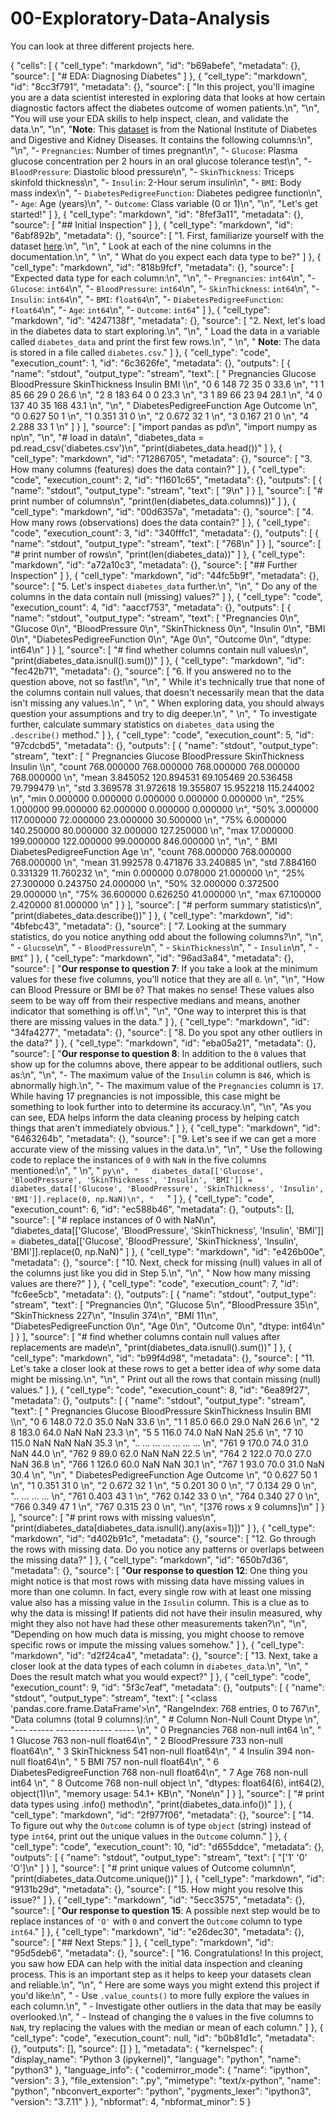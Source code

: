 # 00-Exploratory-Data-Analysis
You can look at three different projects here.

{
 "cells": [
  {
   "cell_type": "markdown",
   "id": "b69abefe",
   "metadata": {},
   "source": [
    "# EDA: Diagnosing Diabetes"
   ]
  },
  {
   "cell_type": "markdown",
   "id": "8cc3f791",
   "metadata": {},
   "source": [
    "In this project, you'll imagine you are a data scientist interested in exploring data that looks at how certain diagnostic factors affect the diabetes outcome of women patients.\n",
    "\n",
    "You will use your EDA skills to help inspect, clean, and validate the data.\n",
    "\n",
    "**Note**: This [dataset](https://www.kaggle.com/uciml/pima-indians-diabetes-database) is from the National Institute of Diabetes and Digestive and Kidney Diseases. It contains the following columns:\n",
    "\n",
    "- `Pregnancies`: Number of times pregnant\n",
    "- `Glucose`: Plasma glucose concentration per 2 hours in an oral glucose tolerance test\n",
    "- `BloodPressure`: Diastolic blood pressure\n",
    "- `SkinThickness`: Triceps skinfold thickness\n",
    "- `Insulin`: 2-Hour serum insulin\n",
    "- `BMI`: Body mass index\n",
    "- `DiabetesPedigreeFunction`: Diabetes pedigree function\n",
    "- `Age`: Age (years)\n",
    "- `Outcome`: Class variable (0 or 1)\n",
    "\n",
    "Let's get started!"
   ]
  },
  {
   "cell_type": "markdown",
   "id": "8fef3a11",
   "metadata": {},
   "source": [
    "## Initial Inspection"
   ]
  },
  {
   "cell_type": "markdown",
   "id": "6abf892b",
   "metadata": {},
   "source": [
    "1. First, familiarize yourself with the dataset [here](https://www.kaggle.com/uciml/pima-indians-diabetes-database).\n",
    "\n",
    "   Look at each of the nine columns in the documentation.\n",
    "   \n",
    "   What do you expect each data type to be?"
   ]
  },
  {
   "cell_type": "markdown",
   "id": "818b9fcf",
   "metadata": {},
   "source": [
    "Expected data type for each column:\n",
    "\n",
    "- `Pregnancies`: `int64`\n",
    "- `Glucose`: `int64`\n",
    "- `BloodPressure`: `int64`\n",
    "- `SkinThickness`: `int64`\n",
    "- `Insulin`: `int64`\n",
    "- `BMI`: `float64`\n",
    "- `DiabetesPedigreeFunction`: `float64`\n",
    "- `Age`: `int64`\n",
    "- `Outcome`: `int64`"
   ]
  },
  {
   "cell_type": "markdown",
   "id": "4247138f",
   "metadata": {},
   "source": [
    "2. Next, let's load in the diabetes data to start exploring.\n",
    "\n",
    "   Load the data in a variable called `diabetes_data` and print the first few rows.\n",
    "   \n",
    "   **Note**: The data is stored in a file called `diabetes.csv`."
   ]
  },
  {
   "cell_type": "code",
   "execution_count": 1,
   "id": "6c3626fe",
   "metadata": {},
   "outputs": [
    {
     "name": "stdout",
     "output_type": "stream",
     "text": [
      "   Pregnancies  Glucose  BloodPressure  SkinThickness  Insulin   BMI  \\\n",
      "0            6      148             72             35        0  33.6   \n",
      "1            1       85             66             29        0  26.6   \n",
      "2            8      183             64              0        0  23.3   \n",
      "3            1       89             66             23       94  28.1   \n",
      "4            0      137             40             35      168  43.1   \n",
      "\n",
      "   DiabetesPedigreeFunction  Age Outcome  \n",
      "0                     0.627   50       1  \n",
      "1                     0.351   31       0  \n",
      "2                     0.672   32       1  \n",
      "3                     0.167   21       0  \n",
      "4                     2.288   33       1  \n"
     ]
    }
   ],
   "source": [
    "import pandas as pd\n",
    "import numpy as np\n",
    "\n",
    "# load in data\n",
    "diabetes_data = pd.read_csv('diabetes.csv')\n",
    "print(diabetes_data.head())"
   ]
  },
  {
   "cell_type": "markdown",
   "id": "71286705",
   "metadata": {},
   "source": [
    "3. How many columns (features) does the data contain?"
   ]
  },
  {
   "cell_type": "code",
   "execution_count": 2,
   "id": "f1601c65",
   "metadata": {},
   "outputs": [
    {
     "name": "stdout",
     "output_type": "stream",
     "text": [
      "9\n"
     ]
    }
   ],
   "source": [
    "# print number of columns\n",
    "print(len(diabetes_data.columns))"
   ]
  },
  {
   "cell_type": "markdown",
   "id": "00d6357a",
   "metadata": {},
   "source": [
    "4. How many rows (observations) does the data contain?"
   ]
  },
  {
   "cell_type": "code",
   "execution_count": 3,
   "id": "340fffc1",
   "metadata": {},
   "outputs": [
    {
     "name": "stdout",
     "output_type": "stream",
     "text": [
      "768\n"
     ]
    }
   ],
   "source": [
    "# print number of rows\n",
    "print(len(diabetes_data))"
   ]
  },
  {
   "cell_type": "markdown",
   "id": "a72a10c3",
   "metadata": {},
   "source": [
    "## Further Inspection"
   ]
  },
  {
   "cell_type": "markdown",
   "id": "44fc5b9f",
   "metadata": {},
   "source": [
    "5. Let's inspect `diabetes_data` further.\n",
    "\n",
    "   Do any of the columns in the data contain null (missing) values?"
   ]
  },
  {
   "cell_type": "code",
   "execution_count": 4,
   "id": "aaccf753",
   "metadata": {},
   "outputs": [
    {
     "name": "stdout",
     "output_type": "stream",
     "text": [
      "Pregnancies                 0\n",
      "Glucose                     0\n",
      "BloodPressure               0\n",
      "SkinThickness               0\n",
      "Insulin                     0\n",
      "BMI                         0\n",
      "DiabetesPedigreeFunction    0\n",
      "Age                         0\n",
      "Outcome                     0\n",
      "dtype: int64\n"
     ]
    }
   ],
   "source": [
    "# find whether columns contain null values\n",
    "print(diabetes_data.isnull().sum())"
   ]
  },
  {
   "cell_type": "markdown",
   "id": "fec42b71",
   "metadata": {},
   "source": [
    "6. If you answered no to the question above, not so fast!\n",
    "\n",
    "   While it's technically true that none of the columns contain null values, that doesn't necessarily mean that the data isn't missing any values.\n",
    "   \n",
    "   When exploring data, you should always question your assumptions and try to dig deeper.\n",
    "   \n",
    "   To investigate further, calculate summary statistics on `diabetes_data` using the `.describe()` method."
   ]
  },
  {
   "cell_type": "code",
   "execution_count": 5,
   "id": "97cdcbd5",
   "metadata": {},
   "outputs": [
    {
     "name": "stdout",
     "output_type": "stream",
     "text": [
      "       Pregnancies     Glucose  BloodPressure  SkinThickness     Insulin  \\\n",
      "count   768.000000  768.000000     768.000000     768.000000  768.000000   \n",
      "mean      3.845052  120.894531      69.105469      20.536458   79.799479   \n",
      "std       3.369578   31.972618      19.355807      15.952218  115.244002   \n",
      "min       0.000000    0.000000       0.000000       0.000000    0.000000   \n",
      "25%       1.000000   99.000000      62.000000       0.000000    0.000000   \n",
      "50%       3.000000  117.000000      72.000000      23.000000   30.500000   \n",
      "75%       6.000000  140.250000      80.000000      32.000000  127.250000   \n",
      "max      17.000000  199.000000     122.000000      99.000000  846.000000   \n",
      "\n",
      "              BMI  DiabetesPedigreeFunction         Age  \n",
      "count  768.000000                768.000000  768.000000  \n",
      "mean    31.992578                  0.471876   33.240885  \n",
      "std      7.884160                  0.331329   11.760232  \n",
      "min      0.000000                  0.078000   21.000000  \n",
      "25%     27.300000                  0.243750   24.000000  \n",
      "50%     32.000000                  0.372500   29.000000  \n",
      "75%     36.600000                  0.626250   41.000000  \n",
      "max     67.100000                  2.420000   81.000000  \n"
     ]
    }
   ],
   "source": [
    "# perform summary statistics\n",
    "print(diabetes_data.describe())"
   ]
  },
  {
   "cell_type": "markdown",
   "id": "4bfebc43",
   "metadata": {},
   "source": [
    "7. Looking at the summary statistics, do you notice anything odd about the following columns?\n",
    "\n",
    "   - `Glucose`\n",
    "   - `BloodPressure`\n",
    "   - `SkinThickness`\n",
    "   - `Insulin`\n",
    "   - `BMI`"
   ]
  },
  {
   "cell_type": "markdown",
   "id": "96ad3a84",
   "metadata": {},
   "source": [
    "**Our response to question 7**: If you take a look at the minimum values for these five columns, you'll notice that they are all `0`. \n",
    "\n",
    "How can Blood Pressure or BMI be `0`? That makes no sense! These values also seem to be way off from their respective medians and means, another indicator that something is off.\n",
    "\n",
    "One way to interpret this is that there are missing values in the data."
   ]
  },
  {
   "cell_type": "markdown",
   "id": "34fa4277",
   "metadata": {},
   "source": [
    "8. Do you spot any other outliers in the data?"
   ]
  },
  {
   "cell_type": "markdown",
   "id": "eba05a21",
   "metadata": {},
   "source": [
    "**Our response to question 8**: In addition to the `0` values that show up for the columns above, there appear to be additional outliers, such as:\n",
    "\n",
    "- The maximum value of the `Insulin` column is `846`, which is abnormally high.\n",
    "- The maximum value of the `Pregnancies` column is `17`. While having 17 pregnancies is not impossible, this case might be something to look further into to determine its accuracy.\n",
    "\n",
    "As you can see, EDA helps inform the data cleaning process by helping catch things that aren't immediately obvious."
   ]
  },
  {
   "cell_type": "markdown",
   "id": "6463264b",
   "metadata": {},
   "source": [
    "9. Let's see if we can get a more accurate view of the missing values in the data.\n",
    "\n",
    "   Use the following code to replace the instances of `0` with `NaN` in the five columns mentioned:\n",
    "   \n",
    "   ```py\n",
    "   diabetes_data[['Glucose', 'BloodPressure', 'SkinThickness', 'Insulin', 'BMI']] = diabetes_data[['Glucose', 'BloodPressure', 'SkinThickness', 'Insulin', 'BMI']].replace(0, np.NaN)\n",
    "   ```"
   ]
  },
  {
   "cell_type": "code",
   "execution_count": 6,
   "id": "ec588b46",
   "metadata": {},
   "outputs": [],
   "source": [
    "# replace instances of 0 with NaN\n",
    "diabetes_data[['Glucose', 'BloodPressure', 'SkinThickness', 'Insulin', 'BMI']] = diabetes_data[['Glucose', 'BloodPressure', 'SkinThickness', 'Insulin', 'BMI']].replace(0, np.NaN)"
   ]
  },
  {
   "cell_type": "markdown",
   "id": "e426b00e",
   "metadata": {},
   "source": [
    "10. Next, check for missing (null) values in all of the columns just like you did in Step 5.\n",
    "\n",
    "    Now how many missing values are there?"
   ]
  },
  {
   "cell_type": "code",
   "execution_count": 7,
   "id": "fc6ee5cb",
   "metadata": {},
   "outputs": [
    {
     "name": "stdout",
     "output_type": "stream",
     "text": [
      "Pregnancies                   0\n",
      "Glucose                       5\n",
      "BloodPressure                35\n",
      "SkinThickness               227\n",
      "Insulin                     374\n",
      "BMI                          11\n",
      "DiabetesPedigreeFunction      0\n",
      "Age                           0\n",
      "Outcome                       0\n",
      "dtype: int64\n"
     ]
    }
   ],
   "source": [
    "# find whether columns contain null values after replacements are made\n",
    "print(diabetes_data.isnull().sum())"
   ]
  },
  {
   "cell_type": "markdown",
   "id": "b99f4d98",
   "metadata": {},
   "source": [
    "11. Let's take a closer look at these rows to get a better idea of _why_ some data might be missing.\n",
    "\n",
    "    Print out all the rows that contain missing (null) values."
   ]
  },
  {
   "cell_type": "code",
   "execution_count": 8,
   "id": "6ea89f27",
   "metadata": {},
   "outputs": [
    {
     "name": "stdout",
     "output_type": "stream",
     "text": [
      "     Pregnancies  Glucose  BloodPressure  SkinThickness  Insulin   BMI  \\\n",
      "0              6    148.0           72.0           35.0      NaN  33.6   \n",
      "1              1     85.0           66.0           29.0      NaN  26.6   \n",
      "2              8    183.0           64.0            NaN      NaN  23.3   \n",
      "5              5    116.0           74.0            NaN      NaN  25.6   \n",
      "7             10    115.0            NaN            NaN      NaN  35.3   \n",
      "..           ...      ...            ...            ...      ...   ...   \n",
      "761            9    170.0           74.0           31.0      NaN  44.0   \n",
      "762            9     89.0           62.0            NaN      NaN  22.5   \n",
      "764            2    122.0           70.0           27.0      NaN  36.8   \n",
      "766            1    126.0           60.0            NaN      NaN  30.1   \n",
      "767            1     93.0           70.0           31.0      NaN  30.4   \n",
      "\n",
      "     DiabetesPedigreeFunction  Age Outcome  \n",
      "0                       0.627   50       1  \n",
      "1                       0.351   31       0  \n",
      "2                       0.672   32       1  \n",
      "5                       0.201   30       0  \n",
      "7                       0.134   29       0  \n",
      "..                        ...  ...     ...  \n",
      "761                     0.403   43       1  \n",
      "762                     0.142   33       0  \n",
      "764                     0.340   27       0  \n",
      "766                     0.349   47       1  \n",
      "767                     0.315   23       0  \n",
      "\n",
      "[376 rows x 9 columns]\n"
     ]
    }
   ],
   "source": [
    "# print rows with missing values\n",
    "print(diabetes_data[diabetes_data.isnull().any(axis=1)])"
   ]
  },
  {
   "cell_type": "markdown",
   "id": "d402b91c",
   "metadata": {},
   "source": [
    "12. Go through the rows with missing data. Do you notice any patterns or overlaps between the missing data?"
   ]
  },
  {
   "cell_type": "markdown",
   "id": "650b7d36",
   "metadata": {},
   "source": [
    "**Our response to question 12**: One thing you might notice is that most rows with missing data have missing values in more than one column. In fact, every single row with at least one missing value also has a missing value in the `Insulin` column. This is a clue as to why the data is missing! If patients did not have their insulin measured, why might they also not have had these other measurements taken?\n",
    "\n",
    "Depending on how much data is missing, you might choose to remove specific rows or impute the missing values somehow."
   ]
  },
  {
   "cell_type": "markdown",
   "id": "d2f24ca4",
   "metadata": {},
   "source": [
    "13. Next, take a closer look at the data types of each column in `diabetes_data`.\n",
    "\n",
    "    Does the result match what you would expect?"
   ]
  },
  {
   "cell_type": "code",
   "execution_count": 9,
   "id": "5f3c7eaf",
   "metadata": {},
   "outputs": [
    {
     "name": "stdout",
     "output_type": "stream",
     "text": [
      "<class 'pandas.core.frame.DataFrame'>\n",
      "RangeIndex: 768 entries, 0 to 767\n",
      "Data columns (total 9 columns):\n",
      " #   Column                    Non-Null Count  Dtype  \n",
      "---  ------                    --------------  -----  \n",
      " 0   Pregnancies               768 non-null    int64  \n",
      " 1   Glucose                   763 non-null    float64\n",
      " 2   BloodPressure             733 non-null    float64\n",
      " 3   SkinThickness             541 non-null    float64\n",
      " 4   Insulin                   394 non-null    float64\n",
      " 5   BMI                       757 non-null    float64\n",
      " 6   DiabetesPedigreeFunction  768 non-null    float64\n",
      " 7   Age                       768 non-null    int64  \n",
      " 8   Outcome                   768 non-null    object \n",
      "dtypes: float64(6), int64(2), object(1)\n",
      "memory usage: 54.1+ KB\n",
      "None\n"
     ]
    }
   ],
   "source": [
    "# print data types using .info() method\n",
    "print(diabetes_data.info())"
   ]
  },
  {
   "cell_type": "markdown",
   "id": "2f977f06",
   "metadata": {},
   "source": [
    "14. To figure out why the `Outcome` column is of type `object` (string) instead of type `int64`, print out the unique values in the `Outcome` column."
   ]
  },
  {
   "cell_type": "code",
   "execution_count": 10,
   "id": "d655ddce",
   "metadata": {},
   "outputs": [
    {
     "name": "stdout",
     "output_type": "stream",
     "text": [
      "['1' '0' 'O']\n"
     ]
    }
   ],
   "source": [
    "# print unique values of Outcome column\n",
    "print(diabetes_data.Outcome.unique())"
   ]
  },
  {
   "cell_type": "markdown",
   "id": "9131b29d",
   "metadata": {},
   "source": [
    "15. How might you resolve this issue?"
   ]
  },
  {
   "cell_type": "markdown",
   "id": "5ecc3575",
   "metadata": {},
   "source": [
    "**Our response to question 15**: A possible next step would be to replace instances of `'O'` with `0` and convert the `Outcome` column to type `int64`."
   ]
  },
  {
   "cell_type": "markdown",
   "id": "e26dec30",
   "metadata": {},
   "source": [
    "## Next Steps:"
   ]
  },
  {
   "cell_type": "markdown",
   "id": "95d5deb6",
   "metadata": {},
   "source": [
    "16. Congratulations! In this project, you saw how EDA can help with the initial data inspection and cleaning process. This is an important step as it helps to keep your datasets clean and reliable.\n",
    "\n",
    "    Here are some ways you might extend this project if you'd like:\n",
    "    - Use `.value_counts()` to more fully explore the values in each column.\n",
    "    - Investigate other outliers in the data that may be easily overlooked.\n",
    "    - Instead of changing the `0` values in the five columns to `NaN`, try replacing the values with the median or mean of each column."
   ]
  },
  {
   "cell_type": "code",
   "execution_count": null,
   "id": "b0b81d1c",
   "metadata": {},
   "outputs": [],
   "source": []
  }
 ],
 "metadata": {
  "kernelspec": {
   "display_name": "Python 3 (ipykernel)",
   "language": "python",
   "name": "python3"
  },
  "language_info": {
   "codemirror_mode": {
    "name": "ipython",
    "version": 3
   },
   "file_extension": ".py",
   "mimetype": "text/x-python",
   "name": "python",
   "nbconvert_exporter": "python",
   "pygments_lexer": "ipython3",
   "version": "3.7.11"
  }
 },
 "nbformat": 4,
 "nbformat_minor": 5
}
